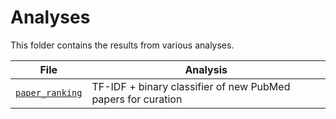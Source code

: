 # Analyses

This folder contains the results from various analyses.

| File                             | Analysis                                                     |
| -------------------------------- | ------------------------------------------------------------ |
| [`paper_ranking`](paper_ranking) | TF-IDF + binary classifier of new PubMed papers for curation |
